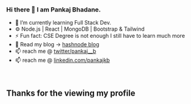 ### Hi there 👋 I am Pankaj Bhadane.
- 🌱 I’m currently learning Full Stack Dev.
- ⚙️ Node.js | React | MongoDB | Bootstrap & Tailwind
- ⚡ Fun fact: CSE Degree is not enough I still have to learn much more
- 📝 Read my blog ->  [hashnode blog](https://pankajkb.hashnode.dev/)
- 📫 reach me @  [twitter/pankaj__b](https://twitter.com/pankaj__b)
- 📫 reach me @  [linkedin.com/pankajkb](https://www.linkedin.com/in/pankajkb/)
<br>

##  Thanks for the viewing my profile
